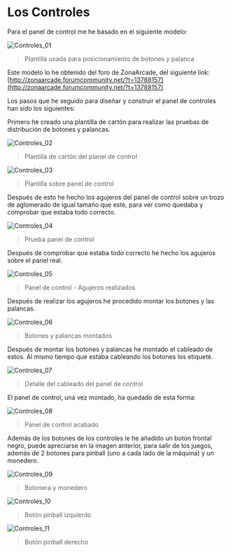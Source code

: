 # Los Controles

Para el panel de control me he basado en el siguiente modelo:

![Controles_01](../imagenes/Controles_01.jpg "Plantilla usada para posicionamiento de botones y palanca")
> Plantilla usada para posicionamiento de botones y palanca

Este modelo lo he obtenido del  foro de ZonaArcade, del siguiente link:
[http://zonaarcade.forumcommunity.net/?t=13788157](http://zonaarcade.forumcommunity.net/?t=13788157)

Los pasos que he seguido para diseñar y construir el panel de controles han sido los siguientes:

Primero he creado una plantilla de cartón para realizar las pruebas de distribución de botones y palancas.

![Controles_02](../imagenes/Controles_02.jpg "Plantilla de cartón del planel de control")
> Plantilla de cartón del planel de control

![Controles_03](../imagenes/Controles_03.jpg "Plantilla sobre panel de control")
> Plantilla sobre panel de control

Después de esto he hecho los agujeros del panel de control sobre un trozo de aglomerado de igual tamaño que este, para ver como quedaba y comprobar que estaba todo correcto.

![Controles_04](../imagenes/Controles_04.jpg "Prueba panel de control")
> Prueba panel de control

Después de comprobar que estaba todo correcto he hecho los agujeros sobre el panel real.

![Controles_05](../imagenes/Controles_05.jpg "Panel de control - Agujeros realizados")
> Panel de control - Agujeros realizados

Después de realizar los agujeros he procedido montar los botones y las palancas.

![Controles_06](../imagenes/Controles_06.jpg "Botones y palancas montados")
> Botones y palancas montados

Después de montar los botones y palancas he montado el cableado de estos. Al mismo tiempo que estaba cableando los botones los etiqueté.

![Controles_07](../imagenes/Controles_07.jpg "Detalle del cableado del panel de control")
> Detalle del cableado del panel de control

El panel de control, una vez montado, ha quedado de esta forma:

![Controles_08](../imagenes/Controles_08.jpg "Panel de control acabado")
> Panel de control acabado

Además de los botones de los controles le he añadido un botón frontal negro, puede apreciarse en la imagen anterior, para salir de los juegos, además de 2 botones para pinball (uno a cada lado de la máquina) y un monedero.

![Controles_09](../imagenes/Controles_09.jpg "Botonera y monedero")
> Botonera y monedero

![Controles_10](../imagenes/Controles_10.jpg "Botón pinball izquierdo")
> Botón pinball izquierdo

![Controles_11](../imagenes/Controles_11.jpg "Botón pinball derecho")
> Botón pinball derecho



